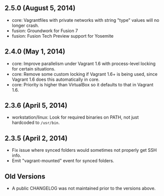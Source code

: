 ## 2.5.0 (August 5, 2014)

  - core: Vagrantfiles with private networks with string "type" values
      will no longer crash.
  - fusion: Groundwork for Fusion 7
  - fusion: Fusion Tech Preview support for Yosemite

## 2.4.0 (May 1, 2014)

  - core: Improve parallelism under Vagrant 1.6 with process-level locking
      for certain situations.
  - core: Remove some custom locking if Vagrant 1.6+ is being used, since
      Vagrant 1.6 does this automatically in core.
  - core: Priority is higher than VirtualBox so it defaults to that
      in Vagrant 1.6.

## 2.3.6 (April 5, 2014)

  - workstation/linux: Look for required binaries on PATH, not just hardcoded
      to `/usr/bin`.

## 2.3.5 (April 2, 2014)

  - Fix issue where synced folders would sometimes not properly
    get SSH info.
  - Emit "vagrant-mounted" event for synced folders.

## Old Versions

  - A public CHANGELOG was not maintained prior to the versions above.
